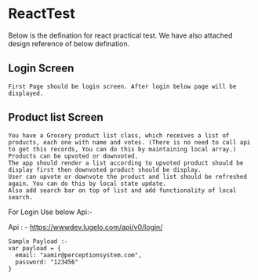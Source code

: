 # ReactTest

Below is the defination for react practical test. We have also attached design reference of below defination.

## Login Screen
 ``` First Page should be login screen. After login below page will be displayed. ```
 
## Product list Screen
```
You have a Grocery product list class, which receives a list of products, each one with name and votes. (There is no need to call api to get this records, You can do this by maintaining local array.) 
Products can be upvoted or downvoted. 
The app should render a list according to upvoted product should be display first then downvoted product should be display.
User can upvote or downvote the product and list should be refreshed again. You can do this by local state update.
Also add search bar on top of list and add functionality of local search. 
```
For Login Use below Api:-

Api : - https://wwwdev.lugelo.com/api/v0/login/
```
Sample Payload :-
var payload = {
  email: "aamir@perceptionsystem.com",
  password: "123456"
}
```
